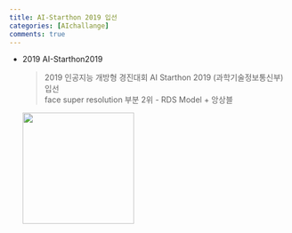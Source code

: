 ```yaml
---
title: AI-Starthon 2019 입선 
categories: [AIchallange]
comments: true
---
```


* 2019 AI-Starthon2019
  > 2019 인공지능 개방형 경진대회 AI Starthon 2019 (과학기술정보통신부) 입선    
  >    face super resolution 부분 2위 - RDS Model + 앙상블 
    <a href="https://aihub.or.kr/problem_contest/1581">
        <img src="https://aihub.or.kr/sites/default/files/65727203_2044158269226065_3294910360426905600_o.jpg" width="200px" />
    </a>

  
  
